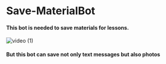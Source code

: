 # Save-MaterialBot
#### This bot is needed to save materials for lessons.


![video (1)](https://user-images.githubusercontent.com/125704144/219881147-4cd3fd06-6031-4ccb-88f4-47f955ce9ff3.gif)


#### But this bot can save not only text messages but also photos


